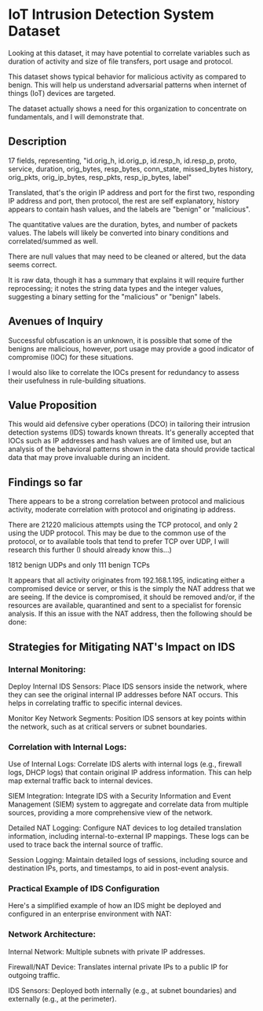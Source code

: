 # IoT Intrusion Detection System Dataset

Looking at this dataset, it may have potential to correlate variables such as duration of activity and size of file transfers, port usage and protocol.

This dataset shows typical behavior for malicious activity as compared to benign. This will help us understand adversarial patterns when internet of things (IoT) devices are targeted. 

The dataset actually shows a need for this organization to concentrate on fundamentals, and I will demonstrate that.

## Description

17 fields, representing, 	"id.orig_h, id.orig_p, id.resp_h, id.resp_p, proto, service, duration, orig_bytes, resp_bytes, conn_state, missed_bytes	history, orig_pkts, orig_ip_bytes,	resp_pkts, resp_ip_bytes, label"

Translated, that's the origin IP address and port for the first two, responding IP address and port, then protocol, the rest are self explanatory, history appears to contain hash values, and the labels are "benign" or "malicious".

The quantitative values are the duration, bytes, and number of packets values. The labels will likely be converted into binary conditions and correlated/summed as well.

There are null values that may need to be cleaned or altered, but the data seems correct.

It is raw data, though it has a summary that explains it will require further reprocessing; it notes the string data types and the integer values, suggesting a binary setting for the "malicious" or "benign" labels.

## Avenues of Inquiry

Successful obfuscation is an unknown, it is possible that some of the benigns are malicious, however, port usage may provide a good indicator of compromise (IOC) for these situations.

I would also like to correlate the IOCs present for redundancy to assess their usefulness in rule-building situations.

## Value Proposition

This would aid defensive cyber operations (DCO) in tailoring their intrusion detection systems (IDS) towards known threats. It's generally accepted that IOCs such as IP addresses and hash values are of limited use, but an analysis of the behavioral patterns shown in the data should provide tactical data that may prove invaluable during an incident.


## Findings so far

There appears to be a strong correlation between protocol and malicious activity, moderate correlation with protocol and originating ip address.

There are 21220 malicious attempts using the TCP protocol, and only 2 using the UDP protocol. This may be due to the common use of the protocol, or to available tools that tend to prefer TCP over UDP, I will research this further (I should already know this...)

1812 benign UDPs and only 111 benign TCPs

It appears that all activity originates from 192.168.1.195, indicating either a compromised device or server, or this is the simply the NAT address that we are seeing. If the device is compromised, it should be removed and/or, if the resources are available, quarantined and sent to a specialist for forensic analysis. If this an issue with the NAT address, then the following should be done:

## Strategies for Mitigating NAT's Impact on IDS

### Internal Monitoring:

Deploy Internal IDS Sensors: Place IDS sensors inside the network, where they can see the original internal IP addresses before NAT occurs. This helps in correlating traffic to specific internal devices.

Monitor Key Network Segments: Position IDS sensors at key points within the network, such as at critical servers or subnet boundaries.

### Correlation with Internal Logs:

Use of Internal Logs: Correlate IDS alerts with internal logs (e.g., firewall logs, DHCP logs) that contain original IP address information. This can help map external traffic back to internal devices.

SIEM Integration: Integrate IDS with a Security Information and Event Management (SIEM) system to aggregate and correlate data from multiple sources, providing a more comprehensive view of the network.

Detailed NAT Logging: Configure NAT devices to log detailed translation information, including internal-to-external IP mappings. These logs can be used to trace back the internal source of traffic.

Session Logging: Maintain detailed logs of sessions, including source and destination IPs, ports, and timestamps, to aid in post-event analysis.

### Practical Example of IDS Configuration

Here's a simplified example of how an IDS might be deployed and configured in an enterprise environment with NAT:

### Network Architecture:

Internal Network: Multiple subnets with private IP addresses.

Firewall/NAT Device: Translates internal private IPs to a public IP for outgoing traffic.

IDS Sensors: Deployed both internally (e.g., at subnet boundaries) and externally (e.g., at the perimeter).
